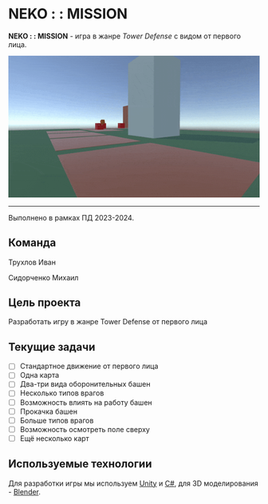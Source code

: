 # NEKO : : MISSION

**NEKO : : MISSION** - игра в жанре *Tower Defense* с видом от первого лица.

![demo](Miscellaneous/demo.gif)

---

Выполнено в рамках ПД 2023-2024.

## Команда

Трухлов Иван

Сидорченко Михаил

## Цель проекта

Разработать игру в жанре Tower Defense от первого лица

## Текущие задачи

- [ ] Стандартное движение от первого лица ​
- [ ] Одна карта​
- [ ] Два-три вида оборонительных башен ​
- [ ] Несколько типов врагов​
- [ ] Возможность влиять на работу башен​
- [ ] Прокачка башен​
- [ ] Больше типов врагов​
- [ ] Возможность осмотреть поле сверху​
- [ ] Ещё несколько карт​

## Используемые технологии 

Для разработки игры мы используем [Unity][unity] и [C#][cs], для 3D моделирования - [Blender][blender].

[unity]: https://unity.com/ru
[cs]: https://learn.microsoft.com/ru-ru/dotnet/csharp/
[blender]: https://www.blender.org/
